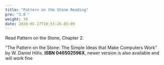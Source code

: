 ```yaml
---
title: "Pattern on the Stone Reading"
pre: "3.8 "
weight: 30
date: 2020-05-27T10:53:26-05:00
---
```


Read Pattern on the Stone, Chapter 2.


“The Pattern on the Stone: The Simple Ideas that Make Computers Work” by W. Daniel Hillis. **ISBN 046502596X**, newer version is also available and will work fine